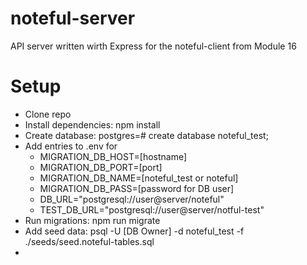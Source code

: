 # noteful-server

API server written wirth Express for the noteful-client from Module 16

# Setup

* Clone repo
* Install dependencies: npm install
* Create database: postgres=# create database noteful_test;
* Add entries to .env for
  - MIGRATION_DB_HOST=[hostname]
  - MIGRATION_DB_PORT=[port]
  - MIGRATION_DB_NAME=[noteful_test or noteful]
  - MIGRATION_DB_PASS=[password for DB user]
  - DB_URL="postgresql://user@server/noteful"
  - TEST_DB_URL="postgresql://user@server/notful-test"
* Run migrations: npm run migrate
* Add seed data:  psql -U [DB Owner] -d noteful_test -f ./seeds/seed.noteful-tables.sql
* 
